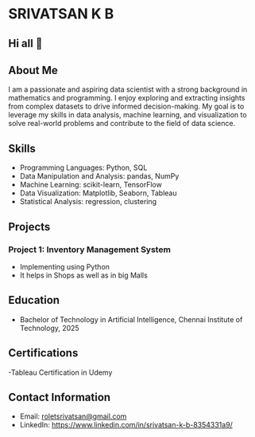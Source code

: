 # SRIVATSAN K B
## Hi all 👋
## About Me 
I am a passionate and aspiring data scientist with a strong background in mathematics and programming. I enjoy exploring and extracting insights from complex datasets to drive informed decision-making. My goal is to leverage my skills in data analysis, machine learning, and visualization to solve real-world problems and contribute to the field of data science.

## Skills
- Programming Languages: Python, SQL
- Data Manipulation and Analysis: pandas, NumPy
- Machine Learning: scikit-learn, TensorFlow
- Data Visualization: Matplotlib, Seaborn, Tableau
- Statistical Analysis: regression, clustering

## Projects
### Project 1: Inventory Management System
-  Implementing using Python 
-  It helps in Shops as well as in big Malls

## Education
- Bachelor of Technology in Artificial Intelligence, Chennai Institute of Technology, 2025

## Certifications
-Tableau Certification in Udemy

## Contact Information
- Email: roletsrivatsan@gmail.com
- LinkedIn: https://www.linkedin.com/in/srivatsan-k-b-8354331a9/
